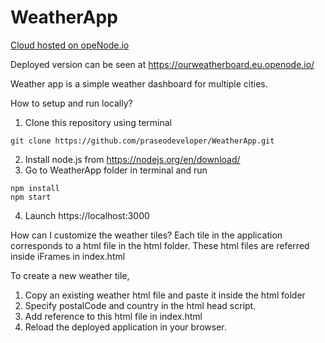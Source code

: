 # WeatherApp
<a href="https://www.openode.io/">Cloud hosted on opeNode.io</a>

Deployed version can be seen at
https://ourweatherboard.eu.openode.io/

Weather app is a simple weather dashboard for multiple cities. 

How to setup and run locally? 
1. Clone this repository using terminal 
```
git clone https://github.com/praseodeveloper/WeatherApp.git
```
2. Install node.js from https://nodejs.org/en/download/
3. Go to WeatherApp folder in terminal and run  
```
npm install  
npm start  
```
4. Launch https://localhost:3000 

How can I customize the weather tiles? 
Each tile in the application corresponds to a html file in the html folder. 
These html files are referred inside iFrames in index.html

To create a new weather tile, 
1. Copy an existing weather html file and paste it inside the html folder
2. Specify postalCode and country in the html head script.
3. Add reference to this html file in index.html
4. Reload the deployed application in your browser. 
